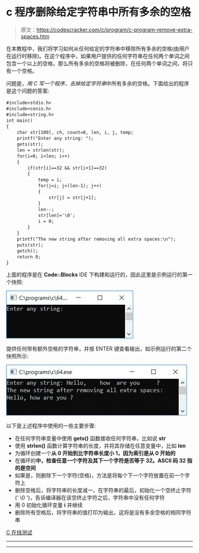 # c 程序删除给定字符串中所有多余的空格

> 原文：<https://codescracker.com/c/program/c-program-remove-extra-spaces.htm>

在本教程中，我们将学习如何从任何给定的字符串中移除所有多余的空格(由用户在运行时移除)。在这个程序中，如果用户提供的任何字符串在任何两个单词之间包含一个以上的空格，那么所有多余的空格将被删除，在任何两个单词之间，将只有一个空格。

问题是，*用 C 写一个程序，去掉给定字符串*中所有多余的空格。下面给出的程序是这个问题的答案:

```
#include<stdio.h>
#include<conio.h>
#include<string.h>
int main()
{
    char str[100], ch, count=0, len, i, j, temp;
    printf("Enter any string: ");
    gets(str);
    len = strlen(str);
    for(i=0; i<len; i++)
    {
        if(str[i]==32 && str[i+1]==32)
        {
            temp = i;
            for(j=i; j<(len-1); j++)
            {
                str[j] = str[j+1];
            }
            len--;
            str[len]='\0';
            i = 0;
        }
    }
    printf("The new string after removing all extra spaces:\n");
    puts(str);
    getch();
    return 0;
}
```

上面的程序是在 **Code::Blocks** IDE 下构建和运行的，因此这里是示例运行的第一个快照:

![c remove extra spaces from string](img/bc7b3b061c141c6f32fbd7818e3b7696.png)

提供任何带有额外空格的字符串，并按 ENTER 键查看输出，如示例运行的第二个快照所示:

![remove extra spaces c](img/ac97e77be6a30430333fa66591854300.png)

以下是上述程序中使用的一些主要步骤:

*   在任何字符串变量中使用 **gets()** 函数接收任何字符串，比如说 **str**
*   使用 **strlen()** 函数计算字符串的长度，并将其存储在任意变量中，比如 **len**
*   为循环创建一个**从 0 开始到比字符串长度小 1，因为索引是从 0 开始的**
*   在循环的**中，检查任意一个字符及其下一个字符是否等于 32。ASCII 码 32 指的是空间**
*   如果是，则删除下一个字符(空格)，方法是将每个下一个字符放置在前一个字符上
*   删除空格后，将字符串的长度减一，在字符串的最后，初始化一个空终止字符(' \0 ')，告诉编译器在该空终止字符之后，字符串中没有任何字符
*   用 0 初始化循环变量 **i** 并继续
*   删除所有空格后，将字符串的值打印为输出，这将是没有多余空格的相同字符串

[C 在线测试](/exam/showtest.php?subid=2)

* * *

* * *